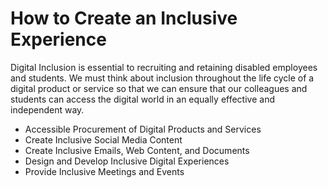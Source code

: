 # How to Create an Inclusive Experience

Digital Inclusion is essential to recruiting and retaining disabled employees and students. We must think about inclusion throughout the life cycle of a digital product or service so that we can ensure that our colleagues and students can access the digital world in an equally effective and independent way.

- Accessible Procurement of Digital Products and Services
- Create Inclusive Social Media Content
- Create Inclusive Emails, Web Content, and Documents
- Design and Develop Inclusive Digital Experiences
- Provide Inclusive Meetings and Events
